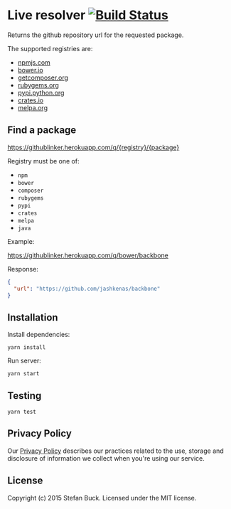 # Live resolver [![Build Status][travis-image]][travis-url]

Returns the github repository url for the requested package.

The supported registries are:
  - [npmjs.com](https://npmjs.com)
  - [bower.io](http:/bower.io)
  - [getcomposer.org](https://getcomposer.org)
  - [rubygems.org](https://rubygems.org)
  - [pypi.python.org](https://pypi.python.org)
  - [crates.io](https://crates.io)
  - [melpa.org](https://melpa.org)
  
## Find a package

https://githublinker.herokuapp.com/q/{registry}/{package}

Registry must be one of:
  - `npm`
  - `bower`
  - `composer`
  - `rubygems`
  - `pypi`
  - `crates`
  - `melpa`
  - `java`

Example:

https://githublinker.herokuapp.com/q/bower/backbone

Response:

```json
{
  "url": "https://github.com/jashkenas/backbone"
}
```

## Installation

Install dependencies:

`yarn install`

Run server:

`yarn start`

## Testing

`yarn test`

## Privacy Policy

Our [Privacy Policy](https://github.com/OctoLinker/OctoLinker/blob/master/privacy-policy.md) describes our practices related to the use, storage and disclosure of information we collect when you're using our service.

## License

Copyright (c) 2015 Stefan Buck. Licensed under the MIT license.


[travis-url]: https://travis-ci.org/OctoLinker/live-resolver
[travis-image]: https://travis-ci.org/OctoLinker/live-resolver.svg?branch=master
